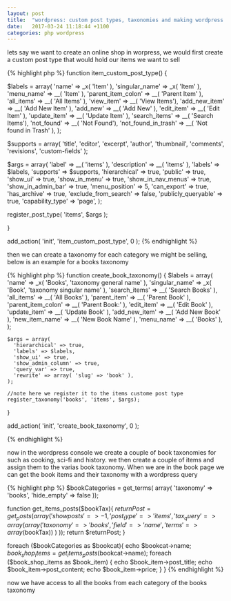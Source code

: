 ```yaml
---
layout: post
title:  "wordpress: custom post types, taxonomies and making wordpress do stuff it wasnt really designed for"
date:   2017-03-24 11:18:44 +1100
categories: php wordpress
---
```

lets say we want to create an online shop in worpress, we would first create a custom post type that would hold our items we want to sell

{% highlight php %}
function item_custom_post_type() {

  $labels = array(
    'name'                => _x( 'Item' ),
    'singular_name'       => _x( 'Item' ),
    'menu_name'           => __( 'Item' ),
    'parent_item_colon'   => __( 'Parent Item' ),
    'all_items'           => __( 'All Items' ),
    'view_item'           => __( 'View Items'),
    'add_new_item'        => __( 'Add New Item' ),
    'add_new'             => __( 'Add New' ),
    'edit_item'           => __( 'Edit Item' ),
    'update_item'         => __( 'Update Item' ),
    'search_items'        => __( 'Search Items'),
    'not_found'           => __( 'Not Found'),
    'not_found_in_trash'  => __( 'Not found in Trash' ),
  );
  
  $supports = array( 
    'title', 
    'editor', 
    'excerpt', 
    'author', 
    'thumbnail', 
    'comments', 
    'revisions', 
    'custom-fields' );

  $args = array(
    'label'               => __( 'items' ),
    'description'         => __( 'items' ),
    'labels'              => $labels,
    'supports'            => $supports,
    'hierarchical'        => true,
    'public'              => true,
    'show_ui'             => true,
    'show_in_menu'        => true,
    'show_in_nav_menus'   => true,
    'show_in_admin_bar'   => true,
    'menu_position'       => 5,
    'can_export'          => true,
    'has_archive'         => true,
    'exclude_from_search' => false,
    'publicly_queryable'  => true,
    'capability_type'     => 'page',
  );
  
  register_post_type( 'items', $args );

}

add_action( 'init', 'item_custom_post_type', 0 );
{% endhighlight %}

then we can create a taxonomy for each category we might be selling, below is an example for a books taxonomy

{% highlight php %}
function create_book_taxonomy() {
  $labels = array(
      'name' => _x( 'Books', 'taxonomy general name' ),
      'singular_name' => _x( 'Book', 'taxonomy singular name' ),
      'search_items' =>  __( 'Search Books' ),
      'all_items' => __( 'All Books' ),
      'parent_item' => __( 'Parent Book' ),
      'parent_item_colon' => __( 'Parent Book:' ),
      'edit_item' => __( 'Edit Book' ), 
      'update_item' => __( 'Update Book' ),
      'add_new_item' => __( 'Add New Book' ),
      'new_item_name' => __( 'New Book Name' ),
      'menu_name' => __( 'Books' ),
    );


    $args = array(
      'hierarchical' => true,
      'labels' => $labels,
      'show_ui' => true,
      'show_admin_column' => true,
      'query_var' => true,
      'rewrite' => array( 'slug' => 'book' ),
    );
    
    //note here we register it to the items custome post type
    register_taxonomy('books', 'items', $args);
}

add_action( 'init', 'create_book_taxonomy', 0 );

{% endhighlight %}

now in the wordpress console we create a couple of book taxonomies for such as cooking, sci-fi and history. we then create a couple of items and assign them to the varias book taxonomy. When we are in the book page we can get the book items and their taxonomy with a wordpress query

{% highlight php %}
$bookCategories = get_terms( array(
    'taxonomy' => 'books',
    'hide_empty' => false
  ));

function get_items_posts($bookTax){
  $returnPost = get_posts(array(
    'showposts' => -1,
    'post_type' => 'items',
    'tax_query' => array(
      array(
      'taxonomy' => 'books',
      'field' => 'name',
      'terms' => array($bookTax))
    )
  ));
  return $returnPost;
}

foreach ($bookCategories as $bookcat){
  echo $bookcat->name;
  $book_shop_items = get_items_posts($bookcat->name);
  foreach ($book_shop_items as $book_item) {
    echo $book_item->post_title; 
    echo $book_item->post_content; 
    echo $book_item->price;
  }
}
{% endhighlight %}

now we have access to all the books from each category of the books taxonomy